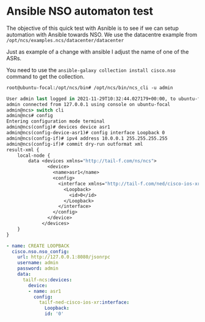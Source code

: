 # Ansible NSO automaton test

The objective of this quick test with Asnible is to see if we can setup automation with Ansible
towards NSO. We use the datacentre example from `/opt/ncs/examples.ncs/datacenter/datacenter`

Just as example of a change with ansible I adjust the name of one of the ASRs.

You need to use the `ansible-galaxy collection install cisco.nso` command to get the collection.

```csh
root@ubuntu-focal:/opt/ncs/bin# /opt/ncs/bin/ncs_cli -u admin

User admin last logged in 2021-11-29T10:32:44.027179+00:00, to ubuntu-focal, from 127.0.0.1 using cli-console
admin connected from 127.0.0.1 using console on ubuntu-focal
admin@ncs> switch cli
admin@ncs# config
Entering configuration mode terminal
admin@ncs(config)# devices device asr1
admin@ncs(config-device-asr1)# config interface Loopback 0
admin@ncs(config-if)# ipv4 address 10.0.0.1 255.255.255.255
admin@ncs(config-if)# commit dry-run outformat xml
result-xml {
    local-node {
        data <devices xmlns="http://tail-f.com/ns/ncs">
               <device>
                 <name>asr1</name>
                 <config>
                   <interface xmlns="http://tail-f.com/ned/cisco-ios-xr">
                     <Loopback>
                       <id>0</id>
                     </Loopback>
                   </interface>
                 </config>
               </device>
             </devices>
    }
}
```

```yaml
- name: CREATE LOOPBACK
  cisco.nso.nso_config:
    url: http://127.0.0.1:8080/jsonrpc
    username: admin
    password: admin
    data:
      tailf-ncs:devices:
        device:
        - name: asr1
          config:
            tailf-ned-cisco-ios-xr:interface:
              Loopback:
              id: '0'
```

